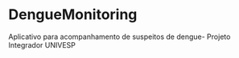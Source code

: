 # DengueMonitoring
Aplicativo para acompanhamento de suspeitos de dengue- Projeto Integrador UNIVESP
